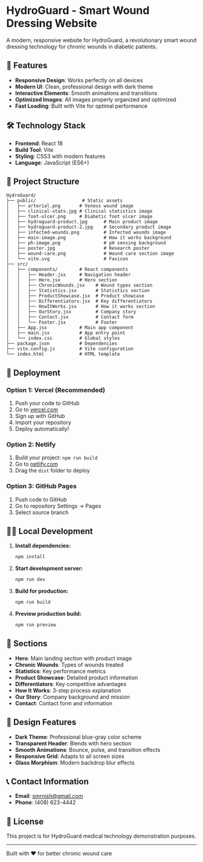 # HydroGuard - Smart Wound Dressing Website

A modern, responsive website for HydroGuard, a revolutionary smart wound dressing technology for chronic wounds in diabetic patients.

## 🚀 Features

- **Responsive Design**: Works perfectly on all devices
- **Modern UI**: Clean, professional design with dark theme
- **Interactive Elements**: Smooth animations and transitions
- **Optimized Images**: All images properly organized and optimized
- **Fast Loading**: Built with Vite for optimal performance

## 🛠️ Technology Stack

- **Frontend**: React 18
- **Build Tool**: Vite
- **Styling**: CSS3 with modern features
- **Language**: JavaScript (ES6+)

## 📁 Project Structure

```
HydroGuard/
├── public/                 # Static assets
│   ├── arterial.png       # Venous wound image
│   ├── clinical-stats.jpg # Clinical statistics image
│   ├── foot-ulcer.png     # Diabetic foot ulcer image
│   ├── hydroguard-product.jpg      # Main product image
│   ├── hydroguard-product-2.jpg    # Secondary product image
│   ├── infected-wounds.png         # Infected wounds image
│   ├── main-image.png              # How it works background
│   ├── ph-image.png                # pH sensing background
│   ├── poster.jpg                  # Research poster
│   ├── wound-care.png              # Wound care section image
│   └── vite.svg                    # Favicon
├── src/
│   ├── components/        # React components
│   │   ├── Header.jsx     # Navigation header
│   │   ├── Hero.jsx       # Hero section
│   │   ├── ChronicWounds.jsx    # Wound types section
│   │   ├── Statistics.jsx       # Statistics section
│   │   ├── ProductShowcase.jsx  # Product showcase
│   │   ├── Differentiators.jsx  # Key differentiators
│   │   ├── HowItWorks.jsx       # How it works section
│   │   ├── OurStory.jsx         # Company story
│   │   ├── Contact.jsx          # Contact form
│   │   └── Footer.jsx           # Footer
│   ├── App.jsx            # Main app component
│   ├── main.jsx           # App entry point
│   └── index.css          # Global styles
├── package.json           # Dependencies
├── vite.config.js         # Vite configuration
└── index.html             # HTML template
```

## 🚀 Deployment

### Option 1: Vercel (Recommended)
1. Push your code to GitHub
2. Go to [vercel.com](https://vercel.com)
3. Sign up with GitHub
4. Import your repository
5. Deploy automatically!

### Option 2: Netlify
1. Build your project: `npm run build`
2. Go to [netlify.com](https://netlify.com)
3. Drag the `dist` folder to deploy

### Option 3: GitHub Pages
1. Push code to GitHub
2. Go to repository Settings → Pages
3. Select source branch

## 🏃‍♂️ Local Development

1. **Install dependencies:**
   ```bash
   npm install
   ```

2. **Start development server:**
   ```bash
   npm run dev
   ```

3. **Build for production:**
   ```bash
   npm run build
   ```

4. **Preview production build:**
   ```bash
   npm run preview
   ```

## 📱 Sections

- **Hero**: Main landing section with product image
- **Chronic Wounds**: Types of wounds treated
- **Statistics**: Key performance metrics
- **Product Showcase**: Detailed product information
- **Differentiators**: Key competitive advantages
- **How It Works**: 3-step process explanation
- **Our Story**: Company background and mission
- **Contact**: Contact form and information

## 🎨 Design Features

- **Dark Theme**: Professional blue-gray color scheme
- **Transparent Header**: Blends with hero section
- **Smooth Animations**: Bounce, pulse, and transition effects
- **Responsive Grid**: Adapts to all screen sizes
- **Glass Morphism**: Modern backdrop blur effects

## 📞 Contact Information

- **Email**: smrnish@gmail.com
- **Phone**: (408) 623-4442

## 📄 License

This project is for HydroGuard medical technology demonstration purposes.

---

Built with ❤️ for better chronic wound care
